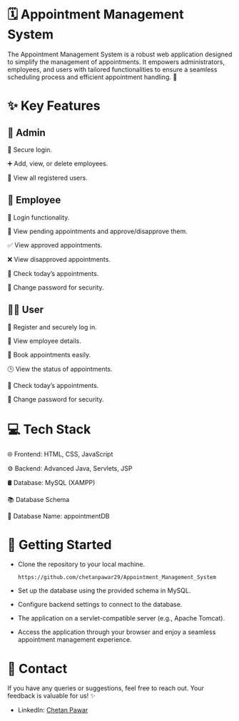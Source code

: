 # 🗓️ Appointment Management System
The Appointment Management System is a robust web application designed to simplify the management of appointments. It empowers administrators, employees, and users with tailored functionalities to ensure a seamless scheduling process and efficient appointment handling. 🚀

# ✨ Key Features
## 👤 Admin
🔑 Secure login.

➕ Add, view, or delete employees.

👥 View all registered users.
## 🏢 Employee
🔑 Login functionality.

📅 View pending appointments and approve/disapprove them.

✅ View approved appointments.

❌ View disapproved appointments.

📌 Check today’s appointments.

🔄 Change password for security.
## 🧑‍💻 User
📝 Register and securely log in.

👀 View employee details.

📅 Book appointments easily.

🕒 View the status of appointments.

📌 Check today’s appointments.

🔄 Change password for security.
# 💻 Tech Stack
🌐 Frontend: HTML, CSS, JavaScript

⚙️ Backend: Advanced Java, Servlets, JSP

🛢️ Database: MySQL (XAMPP)

📚 Database Schema

📂 Database Name: appointmentDB

# 🚀 Getting Started
- Clone the repository to your local machine.
 
  ``` https://github.com/chetanpawar29/Appointment_Management_System ```
  
- Set up the database using the provided schema in MySQL.
- Configure backend settings to connect to the database.
- The application on a servlet-compatible server (e.g., Apache Tomcat).
- Access the application through your browser and enjoy a seamless appointment management experience.
# 📧 Contact
If you have any queries or suggestions, feel free to reach out. Your feedback is valuable for us! ✨
- LinkedIn: [Chetan Pawar](https://www.linkedin.com/in/chetan-pawar29/)

